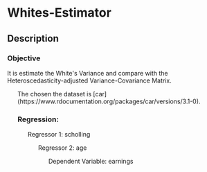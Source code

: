 # Whites-Estimator

## Description 

### Objective

It is estimate the White's Variance and compare with the Heteroscedasticity-adjusted Variance-Covariance Matrix.  


<ol> The chosen the dataset is [car](https://www.rdocumentation.org/packages/car/versions/3.1-0).

### Regression:

<ol> Regressor 1: scholling
<ol> Regressor 2: age
<ol> Dependent Variable: earnings
